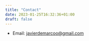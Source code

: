 ```yaml
---
title: "Contact"
date: 2023-01-25T16:32:36+01:00
draft: false
---
```


* Email: javierdemarcoo@gmail.com
